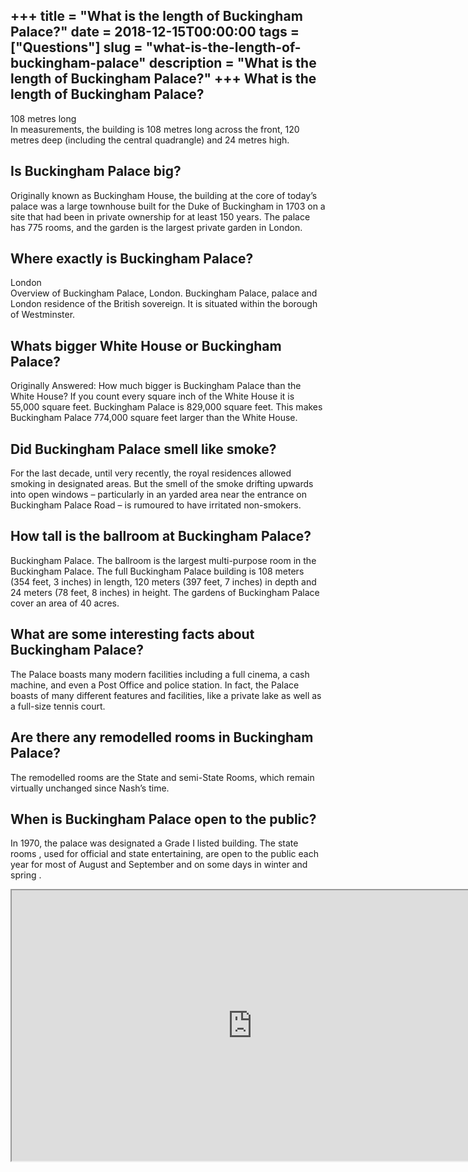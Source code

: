 +++
title = "What is the length of Buckingham Palace?"
date = 2018-12-15T00:00:00
tags = ["Questions"]
slug = "what-is-the-length-of-buckingham-palace"
description = "What is the length of Buckingham Palace?"
+++
What is the length of Buckingham Palace?
----------------------------------------

108 metres long  
In measurements, the building is 108 metres long across the front, 120 metres deep (including the central quadrangle) and 24 metres high.

Is Buckingham Palace big?
-------------------------

Originally known as Buckingham House, the building at the core of today’s palace was a large townhouse built for the Duke of Buckingham in 1703 on a site that had been in private ownership for at least 150 years. The palace has 775 rooms, and the garden is the largest private garden in London.

Where exactly is Buckingham Palace?
-----------------------------------

London  
Overview of Buckingham Palace, London. Buckingham Palace, palace and London residence of the British sovereign. It is situated within the borough of Westminster.

Whats bigger White House or Buckingham Palace?
----------------------------------------------

Originally Answered: How much bigger is Buckingham Palace than the White House? If you count every square inch of the White House it is 55,000 square feet. Buckingham Palace is 829,000 square feet. This makes Buckingham Palace 774,000 square feet larger than the White House.

Did Buckingham Palace smell like smoke?
---------------------------------------

For the last decade, until very recently, the royal residences allowed smoking in designated areas. But the smell of the smoke drifting upwards into open windows – particularly in an yarded area near the entrance on Buckingham Palace Road – is rumoured to have irritated non-smokers.

How tall is the ballroom at Buckingham Palace?
----------------------------------------------

Buckingham Palace. The ballroom is the largest multi-purpose room in the Buckingham Palace. The full Buckingham Palace building is 108 meters (354 feet, 3 inches) in length, 120 meters (397 feet, 7 inches) in depth and 24 meters (78 feet, 8 inches) in height. The gardens of Buckingham Palace cover an area of 40 acres.

What are some interesting facts about Buckingham Palace?
--------------------------------------------------------

The Palace boasts many modern facilities including a full cinema, a cash machine, and even a Post Office and police station. In fact, the Palace boasts of many different features and facilities, like a private lake as well as a full-size tennis court.

Are there any remodelled rooms in Buckingham Palace?
----------------------------------------------------

The remodelled rooms are the State and semi-State Rooms, which remain virtually unchanged since Nash’s time.

When is Buckingham Palace open to the public?
---------------------------------------------

In 1970, the palace was designated a Grade I listed building. The state rooms , used for official and state entertaining, are open to the public each year for most of August and September and on some days in winter and spring .

<iframe allow="accelerometer; autoplay; clipboard-write; encrypted-media; gyroscope; picture-in-picture" allowfullscreen="" class="__youtube_prefs__  epyt-is-override  no-lazyload" data-no-lazy="1" data-origheight="433" data-origwidth="770" data-skipgform_ajax_framebjll="" height="433" id="_ytid_25297" loading="lazy" src="https://www.youtube.com/embed/uoa3eY0stYw?enablejsapi=1&autoplay=0&cc_load_policy=0&cc_lang_pref=&iv_load_policy=1&loop=0&modestbranding=0&rel=1&fs=1&playsinline=0&autohide=2&theme=dark&color=red&controls=1&" title="YouTube player" width="770"></iframe>